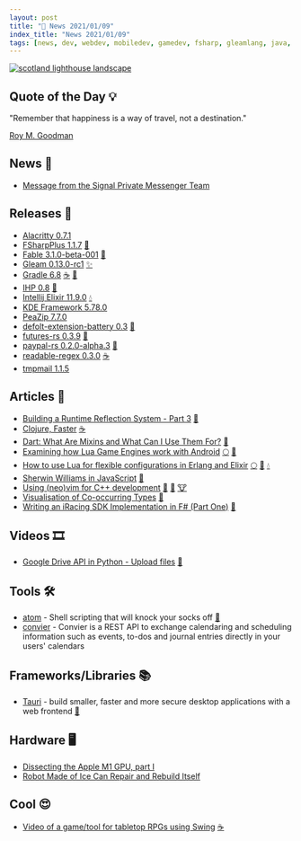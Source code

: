```yaml
---
layout: post
title: "📜 News 2021/01/09"
index_title: "News 2021/01/09"
tags: [news, dev, webdev, mobiledev, gamedev, fsharp, gleamlang, java, kotlin, intellij, elixir, erlang, kde, rustlang, dartlang, javascript, python, googledrive, shell, swing, robot, restapi, cpp, vim, neovim, lualang, ihp, haskell, android]
---
```


<a href="https://daily-tech-news.github.io/2021/01/09/news.html">
  <img src="https://user-images.githubusercontent.com/430272/104109208-6659a100-52aa-11eb-9d83-7376e38ef3ee.jpg"
     alt="scotland lighthouse landscape"
     class="image">
</a>

## Quote of the Day 💡

"Remember that happiness is a way of travel, not a destination."

[Roy M. Goodman](https://en.wikipedia.org/wiki/Roy_M._Goodman)

## News 📰

- [Message from the Signal Private Messenger Team](https://www.reddit.com/r/technology/comments/kt91qk/signal_private_messenger_team_here_we_support_an/)

## Releases 🥳

- [Alacritty 0.7.1](https://github.com/alacritty/alacritty/releases/tag/v0.7.1)
- [FSharpPlus 1.1.7](https://github.com/fsprojects/FSharpPlus/releases/tag/v1.1.7) [🔷](https://fsharp.org "#fsharp #dotnet")
- [Fable 3.1.0-beta-001](https://www.nuget.org/packages/Fable/3.1.0-beta-001) [🔷](https://fsharp.org "#fsharp #dotnet")
- [Gleam 0.13.0-rc1](https://github.com/gleam-lang/gleam/releases/tag/v0.13.0-rc1) [✨](https://gleam.run "#gleamlang")
- [Gradle 6.8](https://docs.gradle.org/6.8/release-notes.html) [☕️](https://www.java.com "#java") [🗼](https://kotlinlang.org "#kotlin")
- [IHP 0.8](https://twitter.com/digitallyinduce/status/1347904702281875464) [🎩](https://www.haskell.org "#haskell")
- [Intellij Elixir 11.9.0](https://elixirstatus.com/p/y1e44-intellij-elixir-v1190) [💧](https://elixir-lang.org "#elixirlang")
- [KDE Framework 5.78.0](https://kde.org/announcements/kde-frameworks-5.78.0/)
- [PeaZip 7.7.0](https://peazip.github.io/changelog.html)
- [defolt-extension-battery 0.3](https://github.com/ahmedmaawy/defold-extension-battery/releases/tag/v0.3) [🤖](https://www.android.com "#android")
- [futures-rs 0.3.9](https://github.com/rust-lang/futures-rs/releases/tag/0.3.9) [🦀](https://www.rust-lang.org "#rust")
- [paypal-rs 0.2.0-alpha.3](https://crates.io/crates/paypal-rs/0.2.0-alpha.3) [🦀](https://www.rust-lang.org "#rust")
- [readable-regex 0.3.0](https://github.com/ricoapon/readable-regex/releases/tag/v0.3.0) [☕️](https://www.java.com "#java")
- [tmpmail 1.1.5](https://www.reddit.com/r/linux/comments/ktbpg2/tmpmail_v115_now_supports_receiving_attachments/)

## Articles 📜

- [Building a Runtime Reflection System - Part 3](https://www.osohq.com/post/runtime-reflection-pt-3) [🦀](https://www.rust-lang.org "#rust")
- [Clojure, Faster](https://tech.redplanetlabs.com/2020/09/02/clojure-faster/) [☕️](https://www.java.com "#java")
- [Dart: What Are Mixins and What Can I Use Them For?](https://hackernoon.com/dart-what-are-mixins-and-what-can-i-use-them-for-ujal31is) [🎯](https://dart.dev "#dartlang")
- [Examining how Lua Game Engines work with Android](https://opensourcegamedeveloper.com/2021/01/06/examining-how-lua-game-engines-work-with-android/) [🌕](https://www.lua.org "#lua") [🤖](https://www.android.com "#android")
- [How to use Lua for flexible configurations in Erlang and Elixir](https://www.erlang-solutions.com/blog/how-to-use-lua-for-flexible-configurations-in-erlang-and-elixir.html) [🌕](https://www.lua.org "#lua") [📡](https://www.erlang.org "#erlang") [💧](https://elixir-lang.org "#elixirlang")
- [Sherwin Williams in JavaScript](https://www.userbugreport.com/blog/sherwin-williams-js/) [🔶](https://www.ecma-international.org "#javascript")
- [Using (neo)vim for C++ development](https://idie.ru/posts/vim-modern-cpp) [🍃](https://www.vim.org "#vim") [🍃](https://neovim.io "#neovim") [🐮](https://isocpp.org "#cpp")
- [Visualisation of Co-occurring Types](https://datacrayon.com/posts/programming/rust-notebooks/visualisation-of-co-occurring-types/) [🦀](https://www.rust-lang.org "#rust")
- [Writing an iRacing SDK Implementation in F# (Part One)](https://markjames.dev/2021-01-08-writing-an-iracing-sdk-implementation-fsharp/) [🔷](https://fsharp.org "#fsharp #dotnet")

## Videos 🎞

- [Google Drive API in Python - Upload files](https://www.youtube.com/watch?v=cCKPjW5JwKo) [🐍](https://www.python.org "#python")

## Tools 🛠

- [atom](https://github.com/adam-mcdaniel/atom) - Shell scripting that will knock your socks off [🐚](https://www.gnu.org/software/bash "#bash #shell")
- [convier](https://convier.me/) - Convier is a REST API to exchange calendaring and scheduling information such as events, to-dos and journal entries directly in your users' calendars

## Frameworks/Libraries 📚

- [Tauri](https://tauri.studio/en/) - build smaller, faster and more secure desktop applications with a web frontend [🦀](https://www.rust-lang.org "#rust")

## Hardware 🖥

- [Dissecting the Apple M1 GPU, part I](https://rosenzweig.io/blog/asahi-gpu-part-1.html)
- [Robot Made of Ice Can Repair and Rebuild Itself](https://www.freethink.com/articles/robot-made-of-ice)

## Cool 😍

- [Video of a game/tool for tabletop RPGs using Swing](https://www.reddit.com/r/java/comments/ktr7u9/i_have_seen_a_lot_of_posts_asking_about_java_and/) [☕️](https://www.java.com "#java")


